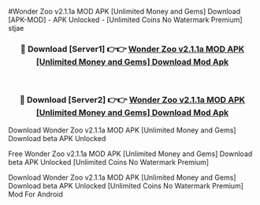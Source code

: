 #Wonder Zoo v2.1.1a MOD APK [Unlimited Money and Gems] Download [APK-MOD] - APK Unlocked - [Unlimited Coins No Watermark Premium] stjae



<div align="center">

<h3>🔴 Download [Server1] 👉👉 <a href="https://momento.my/?title=Wonder_Zoo_v2.1.1a_MOD_APK_[Unlimited_Money_and_Gems]_Download">Wonder Zoo v2.1.1a MOD APK [Unlimited Money and Gems] Download Mod Apk</a></h3><br>

<h3>🔴 Download [Server2] 👉👉 <a href="https://momento.my/?title=Wonder_Zoo_v2.1.1a_MOD_APK_[Unlimited_Money_and_Gems]_Download">Wonder Zoo v2.1.1a MOD APK [Unlimited Money and Gems] Download Mod Apk</a></h3>
</div>



Download Wonder Zoo v2.1.1a MOD APK [Unlimited Money and Gems] Download beta APK Unlocked

Free Wonder Zoo v2.1.1a MOD APK [Unlimited Money and Gems] Download beta APK Unlocked [Unlimited Coins No Watermark Premium]

Download Wonder Zoo v2.1.1a MOD APK [Unlimited Money and Gems] Download beta APK Unlocked [Unlimited Coins No Watermark Premium] Mod For Android
